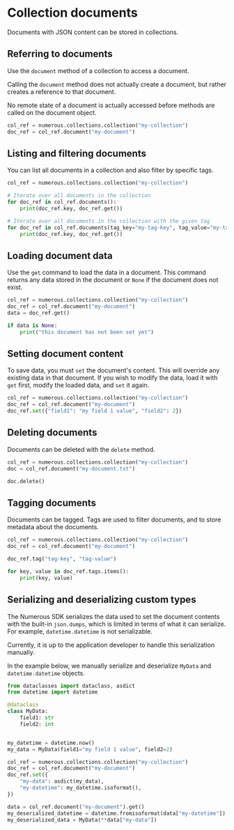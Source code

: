 # Collection documents

Documents with JSON content can be stored in collections.

## Referring to documents

Use the `document` method of a collection to access a document.

Calling the `document` method does not actually create a document, but rather
creates a reference to that document.

No remote state of a document is actually accessed before methods are called on
the document object.

```py
col_ref = numerous.collections.collection("my-collection")
doc_ref = col_ref.document("my-document")
```

## Listing and filtering documents

You can list all documents in a collection and also filter by specific tags.

```py
col_ref = numerous.collections.collection("my-collection")

# Iterate over all documents in the collection
for doc_ref in col_ref.documents():
    print(doc_ref.key, doc_ref.get())

# Iterate over all documents in the collection with the given tag
for doc_ref in col_ref.documents(tag_key="my-tag-key", tag_value="my-tag-value"):
    print(doc_ref.key, doc_ref.get())
```

## Loading document data

Use the `get` command to load the data in a document. This command returns any data stored
in the document or `None` if the document does not exist.

```py
col_ref = numerous.collections.collection("my-collection")
doc_ref = col_ref.document("my-document")
data = doc_ref.get()

if data is None:
    print("this document has not been set yet")
```

## Setting document content

To save data, you must `set` the document&apos;s content. This will override
any existing data in that document. If you wish to modify the data, load it with
`get` first, modify the loaded data, and `set` it again.

```py
col_ref = numerous.collections.collection("my-collection")
doc_ref = col_ref.document("my-document")
doc_ref.set({"field1": "my field 1 value", "field2": 2})
```

## Deleting documents

Documents can be deleted with the `delete` method.

```py
col_ref = numerous.collections.collection("my-collection")
doc = col_ref.document("my-document.txt")

doc.delete()
```

## Tagging documents

Documents can be tagged. Tags are used to filter documents, and to store
metadata about the documents.

```py
col_ref = numerous.collections.collection("my-collection")
doc_ref = col_ref.document("my-document")

doc_ref.tag("tag-key", "tag-value")

for key, value in doc_ref.tags.items():
    print(key, value)
```

## Serializing and deserializing custom types

The Numerous SDK serializes the data used to set the document contents with the
built-in `json.dumps`, which is limited in terms of what it can serialize. For
example, `datetime.datetime` is not serializable.

Currently, it is up to the application developer to handle this serialization
manually.

In the example below, we manually serialize and deserialize `MyData` and
`datetime.datetime` objects.

```py
from dataclasses import dataclass, asdict
from datetime import datetime

@dataclass
class MyData:
    field1: str
    field2: int


my_datetime = datetime.now()
my_data = MyData(field1="my field 1 value", field2=2)

col_ref = numerous.collections.collection("my-collection")
doc_ref = col_ref.document("my-document")
doc_ref.set({
    "my-data": asdict(my_data),
    "my-datetime": my_datetime.isoformat(),
})

data = col_ref.document("my-document").get()
my_deserialized_datetime = datetime.fromisoformat(data["my-datetime"])
my_deserialized_data = MyData(**data["my-data"])
```
